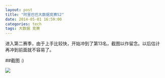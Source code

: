 ```yaml
---
layout: post
title: "阿里巴巴大数据竞赛S2"
date: 2014-05-01 16:59:00
categories: tech
tags: 大数据 竞赛
---
```


进入第二赛季，由于上手比较快，开始冲到了第13名，截图以作留念。以后估计再冲到前面就不容易了。

##截图 :)

<img class="img-responsive img-thumbnail" src="{{ site.url }}/resources/2014-04-28_100126.png">

